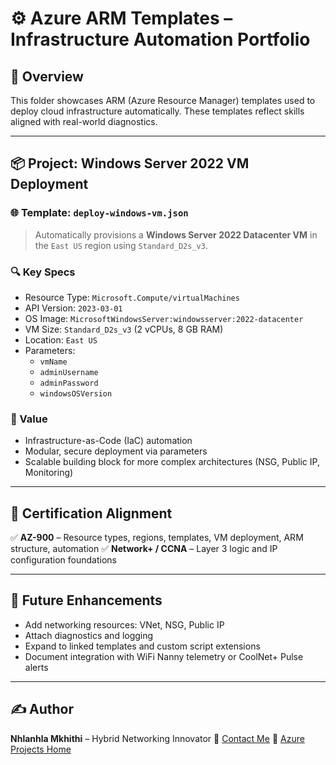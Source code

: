 # ⚙️ Azure ARM Templates – Infrastructure Automation Portfolio

## 🧠 Overview

This folder showcases ARM (Azure Resource Manager) templates used to deploy cloud infrastructure automatically. These templates reflect skills aligned with real-world  diagnostics.

---

## 📦 Project: Windows Server 2022 VM Deployment

### 🌐 Template: `deploy-windows-vm.json`

> Automatically provisions a **Windows Server 2022 Datacenter VM** in the `East US` region using `Standard_D2s_v3`.

### 🔍 Key Specs
- Resource Type: `Microsoft.Compute/virtualMachines`
- API Version: `2023-03-01`
- OS Image: `MicrosoftWindowsServer:windowsserver:2022-datacenter`
- VM Size: `Standard_D2s_v3` (2 vCPUs, 8 GB RAM)
- Location: `East US`
- Parameters:  
  - `vmName`  
  - `adminUsername`  
  - `adminPassword`  
  - `windowsOSVersion`  

### 🚀 Value
- Infrastructure-as-Code (IaC) automation
- Modular, secure deployment via parameters
- Scalable building block for more complex architectures (NSG, Public IP, Monitoring)

---

## 🎯 Certification Alignment

✅ **AZ-900** – Resource types, regions, templates, VM deployment, ARM structure, automation 
✅ **Network+ / CCNA** – Layer 3 logic and IP configuration foundations

---

## 📁 Future Enhancements

- Add networking resources: VNet, NSG, Public IP  
- Attach diagnostics and logging  
- Expand to linked templates and custom script extensions  
- Document integration with WiFi Nanny telemetry or CoolNet+ Pulse alerts

---

## ✍️ Author

**Nhlanhla Mkhithi** – Hybrid Networking Innovator
📧 [Contact Me](https://github.com/MkhithiAzureNet) 
📂 [Azure Projects Home](https://github.com/MkhithiAzureNet/Azure-Projects)
